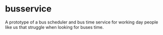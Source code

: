 # busservice
A prototype of a bus scheduler and bus time service for working day people like us that struggle when looking for buses time.
